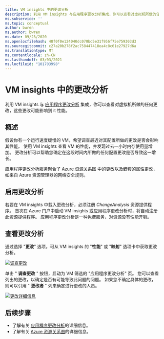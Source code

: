 ```yaml
---
title: VM insights 中的更改分析
description: 利用 VM insights 与应用程序更改分析集成，你可以查看对虚拟机所做的任何更改，这些更改可能影响到 it 性能。
ms.subservice: ''
ms.topic: conceptual
author: bwren
ms.author: bwren
ms.date: 09/23/2020
ms.openlocfilehash: 48f0f0e124040dc070bd5e31f956f75e759303d3
ms.sourcegitcommit: c27a20b278f2ac758447418ea4c8c61e27927d6a
ms.translationtype: MT
ms.contentlocale: zh-CN
ms.lasthandoff: 03/03/2021
ms.locfileid: "101703998"
---
```

# <a name="change-analysis-in-vm-insights"></a>VM insights 中的更改分析
利用 VM insights 与 [应用程序更改分析](../app/change-analysis.md) 集成，你可以查看对虚拟机所做的任何更改，这些更改可能影响到 it 性能。

## <a name="overview"></a>概述
假设你有一个运行速度缓慢的 VM，希望调查最近对其配置所做的更改是否会影响其性能。 使用 VM insights 查看 VM 的性能，并发现过去一小时内存使用量增加。 更改分析可以帮助您确定在这段时间内所做的任何配置更改是否导致这一增长。

应用程序更改分析服务聚合了 [Azure 资源关系图](../../governance/resource-graph/how-to/get-resource-changes.md) 中的更改以及嵌套的属性更改，如来自 Azure 资源管理器的网络安全规则。 

## <a name="enabling-change-analysis"></a>启用更改分析
若要在 VM insights 中载入更改分析，必须注册 *ChangeAnalysis* 资源提供程序。 首次在 Azure 门户中启动 VM insights 或应用程序更改分析时，将自动注册此资源提供程序。 应用程序更改分析是一种免费服务，对资源没有性能开销。

## <a name="view-change-analysis"></a>查看更改分析
通过选择 "**更改**" 选项，可从 VM insights 的 "**性能**" 或 "**映射**" 选项卡中获取更改分析。 

[![调查更改](media/vminsights-change-analysis/investigate-changes-screenshot.png)](media/vminsights-change-analysis/investigate-changes-screenshot-zoom.png#lightbox)


单击 " **调查更改** " 按钮，启动为 VM 筛选的 "应用程序更改分析" 页。 您可以查看列出的更改，以确定是否有可能导致此问题的问题。 如果您不确定具体的更改，则可以引用 " **更改者** " 列来确定进行更改的人员。

[![更改详细信息](media/vminsights-change-analysis/change-details-screenshot.png)](media/vminsights-change-analysis/change-details-screenshot.png#lightbox)

## <a name="next-steps"></a>后续步骤
- 了解有关 [应用程序更改分析](../app/change-analysis.md)的详细信息。
- 了解有关 [Azure 资源关系图](../../governance/resource-graph/how-to/get-resource-changes.md)的详细信息。 

